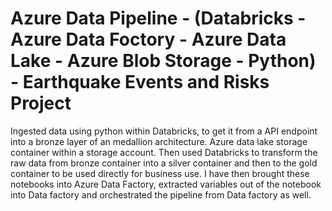 # Azure Data Pipeline - (Databricks - Azure Data Foctory - Azure Data Lake - Azure Blob Storage - Python) - Earthquake Events and Risks Project 

Ingested data using python within Databricks, to get it from a API endpoint into a bronze layer of an medallion architecture. Azure data lake storage container within a storage account. Then used Databricks to transform the raw data from bronze container into a silver container and then to the gold container to be used directly for business use. I have then brought these notebooks into Azure Data Factory, extracted variables out of the notebook into Data factory and orchestrated the pipeline from Data factory as well.
